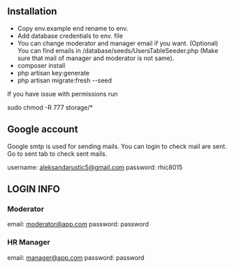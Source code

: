 
## Installation

- Copy env.example end rename to env.
- Add database credentials to env. file
- You can change moderator and manager email if you want. (Optional)
  You can find emails in /database/seeds/UsersTableSeeder.php  (Make sure that mail of manager and moderator is not same). 
- composer install
- php artisan key:generate
- php artisan migrate:fresh --seed

If you have issue with permissions run

sudo chmod -R 777 storage/*

## Google account

Google smtp is used for sending mails. You can login to check mail are sent. 
Go to sent tab to check sent mails.

username: aleksandarustic5@gmail.com
password: rhic8015

## LOGIN INFO

### Moderator

email: moderator@app.com
password: password

### HR Manager

email: manager@app.com
password: password
